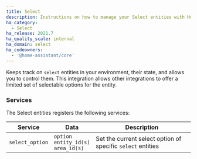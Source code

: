 ```yaml
---
title: Select
description: Instructions on how to manage your Select entities with Home Assistant.
ha_category:
  - Select
ha_release: 2021.7
ha_quality_scale: internal
ha_domain: select
ha_codeowners:
  - '@home-assistant/core'
---
```


Keeps track on `select` entities in your environment, their state, and allows
you to control them. This integration allows other integrations to offer
a limited set of selectable options for the entity.

### Services

The Select entities registers the following services:

| Service | Data | Description |
| ------- | ---- | ----------- |
| `select_option` | `option`<br>`entity_id(s)`<br>`area_id(s)` | Set the current select option of specific `select` entities

